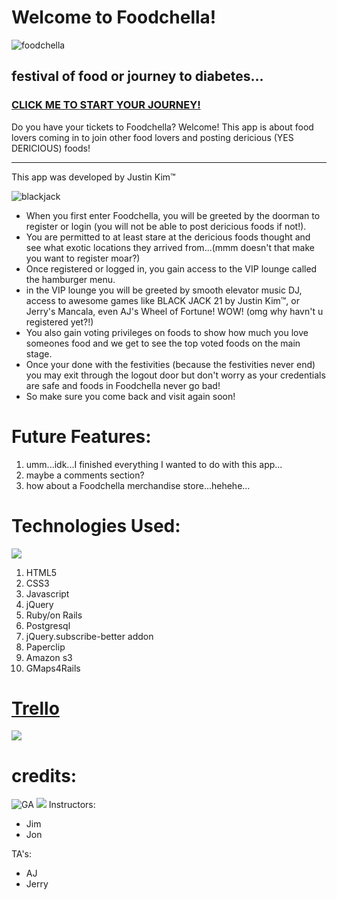 # Welcome to Foodchella!
![foodchella](https://i.imgur.com/AXVW6SN.png)
## festival of food or journey to diabetes...

### [CLICK ME TO START YOUR JOURNEY!](https://oppakimchee.github.io/project1/)

 Do you have your tickets to Foodchella? Welcome! This app is about food lovers coming in to join other food lovers and posting dericious (YES DERICIOUS) foods!
 
----------
This app was developed by Justin Kim™

![blackjack](https://i.imgur.com/MNKi77M.png)

- When you first enter Foodchella, you will be greeted by the doorman to register or login (you will not be able to post dericious foods if not!).
- You are permitted to at least stare at the dericious foods thought and see what exotic locations they arrived from...(mmm doesn't that make you want to register moar?)
- Once registered or logged in, you gain access to the VIP lounge called the hamburger menu.
- in the VIP lounge you will be greeted by smooth elevator music DJ, access to awesome games like BLACK JACK 21 by Justin Kim™, or Jerry's Mancala, even AJ's Wheel of Fortune! WOW! (omg why havn't u registered yet?!)
- You also gain voting privileges on foods to show how much you love someones food and we get to see the top voted foods on the main stage.
- Once your done with the festivities (because the festivities never end) you may exit through the logout door but don't worry as your credentials are safe and foods in Foodchella never go bad!
- So make sure you come back and visit again soon!

# Future Features:
1. umm...idk...I finished everything I wanted to do with this app...
2. maybe a comments section?
3. how about a Foodchella merchandise store...hehehe...

# Technologies Used:
![](https://i.imgur.com/i19v7Yq.jpg)

1. HTML5
2. CSS3
3. Javascript
4. jQuery
5. Ruby/on Rails
6. Postgresql
6. jQuery.subscribe-better addon
7. Paperclip
8. Amazon s3
9. GMaps4Rails

# [Trello](https://trello.com/b/NdqISddr/foodchella)
![](https://media.giphy.com/media/AznFafHLTGgpO/giphy.gif)

# credits:
![GA](http://static-assets.generalassemb.ly/logos/generalassembly-open-graph.png)
![](https://i.imgur.com/Lb13xVv.png)
Instructors:

- Jim
- Jon

TA's:

- AJ
- Jerry
